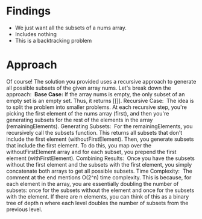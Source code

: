 # Findings
- We just want all the subsets of a nums array.
- Includes nothing
- This is a backtracking problem
​
# Approach
Of course! The solution you provided uses a recursive approach to generate all possible subsets of the given array nums. Let's break down the approach:
​
**Base Case:**
If the array nums is empty, the only subset of an empty set is an empty set. Thus, it returns [[]].
Recursive Case:
​
The idea is to split the problem into smaller problems. At each recursive step, you're picking the first element of the nums array (first), and then you're generating subsets for the rest of the elements in the array (remainingElements).
Generating Subsets:
​
For the remainingElements, you recursively call the subsets function. This returns all subsets that don't include the first element (withoutFirstElement).
Then, you generate subsets that include the first element. To do this, you map over the withoutFirstElement array and for each subset, you prepend the first element (withFirstElement).
Combining Results:
​
Once you have the subsets without the first element and the subsets with the first element, you simply concatenate both arrays to get all possible subsets.
Time Complexity:
​
The comment at the end mentions O(2^n) time complexity. This is because, for each element in the array, you are essentially doubling the number of subsets: once for the subsets without the element and once for the subsets with the element. If there are n elements, you can think of this as a binary tree of depth n where each level doubles the number of subsets from the previous level.